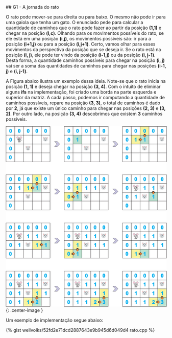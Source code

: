  <div id="rato">
 
 </div>
## G1 - A jornada do rato

O rato pode mover-se para direita ou para baixo. O mesmo não pode ir para uma gaiola que tenha um gato. O enunciado pede para calcular a quantidade de caminhos que o rato pode fazer ao partir da posição <b>(1,1)</b> e chegar na posição <b>(l,c)</b>. Olhando para os movimentos possíveis do rato, se ele está em uma posição <b>(i,j)</b>, os movimentos possíveis são: ir para a posição <b>(i+1,j)</b> ou para a posição <b>(i,j+1)</b>. Certo, vamos olhar para esses movimentos da perspectiva da posição que se deseja ir. Se o rato está na posição <b>(i, j)</b>, ele pode ter vindo da posição <b>(i-1,j)</b> ou da posição <b>(i, j-1)</b>. Desta forma, a quantidade caminhos possíveis para chegar na posição <b>(i, j)</b> vai ser a soma das quantidades de caminhos para chegar nas posições <b>(i-1, j)</b> e <b>(i, j-1)</b>. 

A Figura abaixo ilustra um exemplo dessa ideia. Note-se que o rato inicia na posição <b>(1, 1)</b> e deseja chegar na posição <b>(3, 4)</b>. Com o intuito de eliminar alguns <b>ifs</b> na implementação, foi criado uma borda na parte esquerda e superior da matriz. A cada passo, podemos ir computando a quantidade de caminhos possíveis, repare na posição <b>(3, 3)</b>, o total de caminhos é dado por <b>2</b>, já que existe um único caminho para chegar nas posições <b>(2, 3)</b> e <b>(3, 2)</b>. Por outro lado, na posição <b>(3, 4)</b> descobrimos que existem <b>3</b> caminhos possíveis. 

![](/_assets/images/rato.png){: .center-image }

Um exemplo de implementação segue abaixo:

{% gist wellvolks/52fd2e71dcd2887643e9b945d6d049d4 rato.cpp %}

